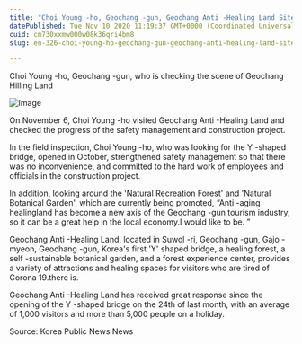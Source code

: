 ```yaml
---
title: "Choi Young -ho, Geochang -gun, Geochang Anti -Healing Land Site Check"
datePublished: Tue Nov 10 2020 11:19:37 GMT+0000 (Coordinated Universal Time)
cuid: cm730xxmw000w08k36qri4bm8
slug: en-326-choi-young-ho-geochang-gun-geochang-anti-healing-land-site-check

---
```



Choi Young -ho, Geochang -gun, who is checking the scene of Geochang Hilling Land

![Image](https://cdn.hashnode.com/res/hashnode/image/upload/v1739432066290/b7f7673c-d44a-43cb-8e0b-569d2a737f09.jpeg)

On November 6, Choi Young -ho visited Geochang Anti -Healing Land and checked the progress of the safety management and construction project.

In the field inspection, Choi Young -ho, who was looking for the Y -shaped bridge, opened in October, strengthened safety management so that there was no inconvenience, and committed to the hard work of employees and officials in the construction project.

In addition, looking around the 'Natural Recreation Forest' and 'Natural Botanical Garden', which are currently being promoted, “Anti -aging healingland has become a new axis of the Geochang -gun tourism industry, so it can be a great help in the local economy.I would like to be. ”

Geochang Anti -Healing Land, located in Suwol -ri, Geochang -gun, Gajo -myeon, Geochang -gun, Korea's first 'Y' shaped bridge, a healing forest, a self -sustainable botanical garden, and a forest experience center, provides a variety of attractions and healing spaces for visitors who are tired of Corona 19.there is.

Geochang Anti -Healing Land has received great response since the opening of the Y -shaped bridge on the 24th of last month, with an average of 1,000 visitors and more than 5,000 people on a holiday.

Source: Korea Public News News